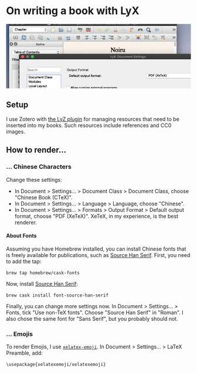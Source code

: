 # On writing a book with LyX

![](../.gitbook/assets/image%20%284%29.png)

## Setup

I use Zotero with [the LyZ plugin](https://github.com/willsALMANJ/lyz) for managing resources that need to be inserted into my books. Such resources include references and CC0 images. 

## How to render...

### ... Chinese Characters

Change these settings:

* In Document &gt; Settings... &gt; Document Class &gt; Document Class, choose "Chinese Book \(CTeX\)".
* In Document &gt; Settings... &gt; Language &gt; Language, choose "Chinese".
* In Document &gt; Settings... &gt; Formats &gt; Output Format &gt; Default output format, choose "PDF \(XeTeX\)". XeTeX, in my experience, is the best renderer.

#### About Fonts

Assuming you have Homebrew installed, you can install Chinese fonts that is freely available for publications, such as [Source Han Serif](https://source.typekit.com/source-han-serif/). First, you need to add the tap:

```text
brew tap homebrew/cask-fonts
```

Now, install [Source Han Serif](https://source.typekit.com/source-han-serif/):

```text
brew cask install font-source-han-serif
```

Finally, you can change more settings now. In Document &gt; Settings... &gt; Fonts, tick "Use non-TeX fonts". Choose "Source Han Serif" in "Roman". I also chose the same font for "Sans Serif", but you probably should not.

### ... Emojis

To render Emojis, I use [`xelatex-emoji`](https://github.com/mreq/xelatex-emoji). In Document &gt; Settings... &gt; LaTeX Preamble, add:

```text
\usepackage{xelatexemoji/xelatexemoji}
```



